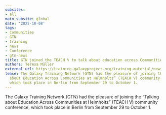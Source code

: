 ```yaml
---
subsites:
- all
main_subsite: global
date: '2025-10-08'
tags:
- Communities
- GTN
- training
- news
- Conference
- gtn-news
title: GTN joined the TEACH V to talk about education across Communities at Helmholtz
authors: Teresa Müller
external_url: https://training.galaxyproject.org/training-material/news/2025/10/08/joined-teachV.html
tease: The Galaxy Training Network (GTN) had the pleasure of joining the “Talking
  about Education Across Communities at Helmholtz” (TEACH V) community conference,
  which took place in Berlin from September 29 to October 1.
---
```

The Galaxy Training Network (GTN) had the pleasure of joining the “Talking about Education Across Communities at Helmholtz” (TEACH V) community conference, which took place in Berlin from September 29 to October 1.